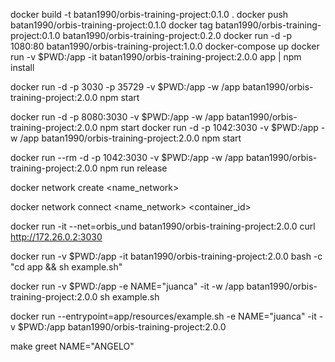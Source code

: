 docker build -t batan1990/orbis-training-project:0.1.0 .
docker push batan1990/orbis-training-project:0.1.0
docker tag batan1990/orbis-training-project:0.1.0 batan1990/orbis-training-project:0.2.0
docker run -d -p 1080:80 batan1990/orbis-training-project:1.0.0
docker-compose up
docker run -v $PWD:/app -it batan1990/orbis-training-project:2.0.0 app |  npm install
<!--- En este caso estamos creando un puerto aleatorio para el 3030 y otro para el 35729 los cuales se pueden visualizar usando el comando docker ps -->
docker run -d -p 3030 -p 35729 -v $PWD:/app -w /app batan1990/orbis-training-project:2.0.0 npm start
<!--- En este caso le estamos indicando que en el comando 8080 se va a reflejar los cambios del puerto 3030 del container -->
docker run -d -p 8080:3030 -v $PWD:/app -w /app batan1990/orbis-training-project:2.0.0 npm start
docker run -d -p 1042:3030 -v $PWD:/app -w /app batan1990/orbis-training-project:2.0.0 npm start
<!--- El flag --rm elimina el contenedor luego de salir de el -->
docker run --rm -d -p 1042:3030 -v $PWD:/app -w /app batan1990/orbis-training-project:2.0.0 npm run release
<!--- Crear una red -->
docker network create <name_network>
<!--- Asociar un container a la red -->
docker network connect <name_network> <container_id>
<!--- Ejecutando curl desde otro container bajo una misma red -->
docker run -it --net=orbis_und batan1990/orbis-training-project:2.0.0 curl http://172.26.0.2:3030
<!--- Ejecutando un sh al volumear archivos a una imagen -->
docker run -v $PWD:/app -it batan1990/orbis-training-project:2.0.0 bash -c "cd app && sh example.sh"
<!--- Ejecutando un archivo sh pasando variables (darle permisos al archivo a ejecutar) -->
<!--- Sin entrypoint -->
docker run -v $PWD:/app -e NAME="juanca" -it -w /app batan1990/orbis-training-project:2.0.0 sh example.sh
<!--- Con entrypoint -->
docker run --entrypoint=app/resources/example.sh -e NAME="juanca" -it -v $PWD:/app batan1990/orbis-training-project:2.0.0 
<!--- Pasando variable desde makefile -->
make greet NAME="ANGELO"